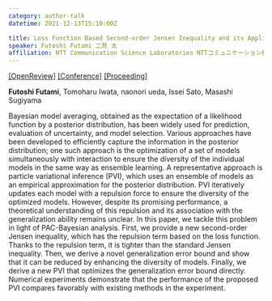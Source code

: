 ```yaml
---
category: author-talk
datetime: 2021-12-13T15:10:00Z

title: Loss Function Based Second-order Jensen Inequality and its Application to Particle Variational Inference
speaker: Futoshi Futami 二見 太
affiliation: NTT Communication Science Laboratories NTTコミュニケーション科学基礎研究所
---
```


[[OpenReview]](https://openreview.net/forum?id=St4i_-UoQWQ)
[[Conference]](https://neurips.cc/Conferences/2021/Schedule?showEvent=27276)
[[Proceeding]](https://proceedings.neurips.cc/paper/2021/hash/36165c62f7b7df72863d470d73302627-Abstract.html)

**Futoshi Futami**, Tomoharu Iwata, naonori ueda, Issei Sato, Masashi Sugiyama

Bayesian model averaging, obtained as the expectation of a likelihood function by a posterior distribution, has been widely used for prediction, evaluation of uncertainty, and model selection. Various approaches have been developed to efficiently capture the information in the posterior distribution; one such approach is the optimization of a set of models simultaneously with interaction to ensure the diversity of the individual models in the same way as ensemble learning. A representative approach is particle variational inference (PVI), which uses an ensemble of models as an empirical approximation for the posterior distribution. PVI iteratively updates each model with a repulsion force to ensure the diversity of the optimized models. However, despite its promising performance, a theoretical understanding of this repulsion and its association with the generalization ability remains unclear. In this paper, we tackle this problem in light of PAC-Bayesian analysis. First, we provide a new second-order Jensen inequality, which has the repulsion term based on the loss function. Thanks to the repulsion term, it is tighter than the standard Jensen inequality. Then, we derive a novel generalization error bound and show that it can be reduced by enhancing the diversity of models. Finally, we derive a new PVI that optimizes the generalization error bound directly. Numerical experiments demonstrate that the performance of the proposed PVI compares favorably with existing methods in the experiment.

